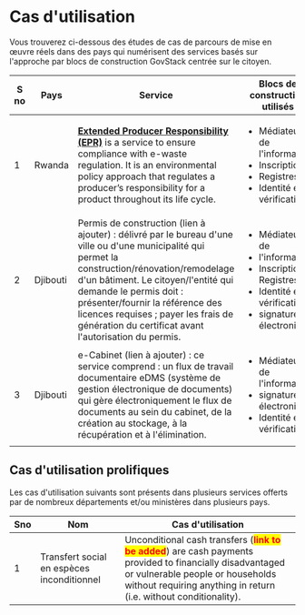 # Cas d'utilisation

Vous trouverez ci-dessous des études de cas de parcours de mise en œuvre réels dans des pays qui numérisent des services basés sur l'approche par blocs de construction GovStack centrée sur le citoyen.

| S no | Pays     | Service                                                                                                                                                                                                                                                                                                                                                                               | Blocs de construction utilisés                                                                                                                         |
| ---- | -------- | ------------------------------------------------------------------------------------------------------------------------------------------------------------------------------------------------------------------------------------------------------------------------------------------------------------------------------------------------------------------------------------- | ------------------------------------------------------------------------------------------------------------------------------------------------------ |
| 1    | Rwanda   | [**Extended Producer Responsibility (EPR)**](https://govstack.gitbook.io/implementation-playbook/govstack-implementation-playbook/service-design-and-delivery/use-cases-implementations/rwanda) is a service to ensure compliance with e-waste regulation. It is an environmental policy approach that regulates a producer’s responsibility for a product throughout its life cycle. | <ul><li>Médiateur de l'information </li><li>Inscription </li><li>Registres </li><li>Identité et vérification</li></ul>                                 |
| 2    | Djibouti | Permis de construction (lien à ajouter) : délivré par le bureau d'une ville ou d'une municipalité qui permet la construction/rénovation/remodelage d'un bâtiment. Le citoyen/l'entité qui demande le permis doit : présenter/fournir la référence des licences requises ; payer les frais de génération du certificat avant l'autorisation du permis.                                 | <ul><li>Médiateur de </li><li>l'information </li><li>Inscription Registres </li><li>Identité et vérification </li><li>signature électronique</li></ul> |
| 3    | Djibouti | e-Cabinet (lien à ajouter) : ce service comprend : un flux de travail documentaire eDMS (système de gestion électronique de documents) qui gère électroniquement le flux de documents au sein du cabinet, de la création au stockage, à la récupération et à l'élimination.                                                                                                           | <ul><li>Médiateur de l'information</li><li>signature électronique </li><li>Identité et vérification</li></ul>                                          |

## Cas d'utilisation prolifiques

Les cas d'utilisation suivants sont présents dans plusieurs services offerts par de nombreux départements et/ou ministères dans plusieurs pays.

| Sno | Nom                                        | Cas d'utilisation                                                                                                                                                                                                                                  |
| --- | ------------------------------------------ | -------------------------------------------------------------------------------------------------------------------------------------------------------------------------------------------------------------------------------------------------- |
| 1   | Transfert social en espèces inconditionnel | Unconditional cash transfers (<mark style="color:red;">**link to be added**</mark>) are cash payments provided to financially disadvantaged or vulnerable people or households without requiring anything in return (i.e. without conditionality). |
